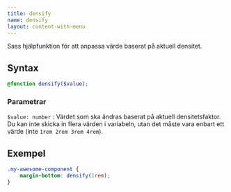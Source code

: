 ```yaml
---
title: densify
name: densify
layout: content-with-menu
---
```


Sass hjälpfunktion för att anpassa värde baserat på aktuell densitet.

## Syntax

```scss nocompile
@function densify($value);
```

### Parametrar

`$value: number`
: Värdet som ska ändras baserat på aktuell densitetsfaktor. Du kan inte skicka in flera värden i variabeln, utan det måste vara enbart ett värde (inte `1rem 2rem 3rem 4rem`).

## Exempel

```scss
.my-awesome-component {
    margin-bottom: densify(1rem);
}
```
